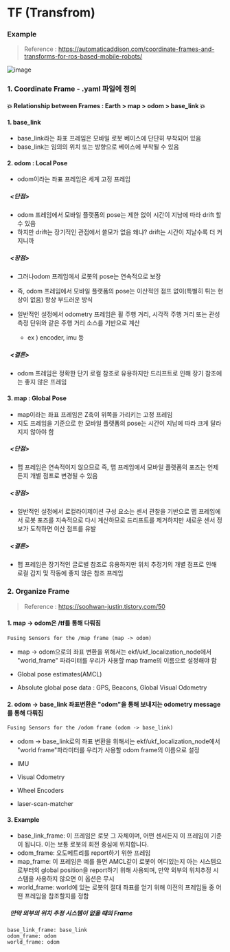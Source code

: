 TF (Transfrom)
===
### Example
> Reference : https://automaticaddison.com/coordinate-frames-and-transforms-for-ros-based-mobile-robots/

![image](https://user-images.githubusercontent.com/108650199/182310038-1f9873b2-a5de-42e8-bdd9-1018f2713c9e.png)

### 1. Coordinate Frame - .yaml 파일에 정의

#### 💥️ Relationship between Frames : Earth > map > odom > base_link 💥️

#### 1. base_link 
  - base_link라는 좌표 프레임은 모바일 로봇 베이스에 단단히 부착되어 있음
  - base_link는 임의의 위치 또는 방향으로 베이스에 부착될 수 있음
  
#### 2. odom : Local Pose
  - odom이라는 좌표 프레임은 세계 고정 프레임
  
##### &nbsp; <단점>
  - odom 프레임에서 모바일 플랫폼의 pose는 제한 없이 시간이 지남에 따라 drift 할 수 있음
  - 하지만 drift는 장기적인 관점에서 쓸모가 없음 왜냐? drift는 시간이 지날수록 더 커지니까
  
##### &nbsp; <장점>
  - 그러나odom 프레임에서 로봇의 pose는 연속적으로 보장
  - 즉, odom 프레임에서 모바일 플랫폼의 pose는 이산적인 점프 없이(특별히 튀는 현상이 없음) 항상 부드러운 방식
  
  - 일반적인 설정에서 odometry 프레임은 휠 주행 거리, 시각적 주행 거리 또는 관성 측정 단위와 같은 주행 거리 소스를 기반으로 계산
    - ex ) encoder, imu 등

##### &nbsp; <결론>
  - odom 프레임은 정확한 단기 로컬 참조로 유용하지만 드리프트로 인해 장기 참조에는 좋지 않은 프레임

#### 3. map : Global Pose
  - map이라는 좌표 프레임은 Z축이 위쪽을 가리키는 고정 프레임
  - 지도 프레임을 기준으로 한 모바일 플랫폼의 pose는 시간이 지남에 따라 크게 달라지지 않아야 함
  
##### &nbsp; <단점>
  - 맵 프레임은 연속적이지 않으므로 즉, 맵 프레임에서 모바일 플랫폼의 포즈는 언제든지 개별 점프로 변경될 수 있음

##### &nbsp; <장점>
  - 일반적인 설정에서 로컬라이제이션 구성 요소는 센서 관찰을 기반으로 맵 프레임에서 로봇 포즈를 지속적으로 다시 계산하므로 드리프트를 제거하지만 새로운 센서 정보가 도착하면 이산 점프를 유발
  
##### &nbsp; <결론>
  - 맵 프레임은 장기적인 글로벌 참조로 유용하지만 위치 추정기의 개별 점프로 인해 로컬 감지 및 작동에 좋지 않은 참조 프레임

### 2. Organize Frame 

> Reference : https://soohwan-justin.tistory.com/50

#### 1. map -> odom은 /tf를 통해 다뤄짐
```
Fusing Sensors for the /map frame (map -> odom)
```
- map -> odom으로의 좌표 변환을 위해서는 ekf/ukf_localization_node에서 "world_frame" 파라미터를 우리가 사용할 map frame의 이름으로 설정해야 함

<EX>
  
- Global pose estimates(AMCL)
  
- Absolute global pose data : GPS, Beacons, Global Visual Odometry

  
#### 2. odom -> base_link 좌표변환은 "odom"을 통해 보내지는 odometry message를 통해 다뤄짐
  
```
Fusing Sensors for the /odom frame (odom -> base_link)
```
  
- odom -> base_link로의 좌표 변환을 위해서는 ekf/ukf_localization_node에서 "world frame"파라미터를 우리가 사용할 odom frame의 이름으로 설정
  
<EX>
  
- IMU
  
- Visual Odometry
  
- Wheel Encoders
  
- laser-scan-matcher

#### 3. Example
- base_link_frame: 이 프레임은 로봇 그 자체이며, 어떤 센서든지 이 프레임이 기준이 됩니다. 이는 보통 로봇의 회전 중심에 위치합니다.
- odom_frame: 오도메트리를 report하기 위한 프레임 
-  map_frame: 이 프레임은 예를 들면 AMCL같이 로봇이 어디있는지 아는 시스템으로부터의 global position을 report하기 위해 사용되며, 만약 외부의 위치추정 시스템을 사용하지 않으면 이 옵션은 무시
- world_frame: world에 있는 로봇의 절대 좌표를 얻기 위해 이전의 프레임들 중 어떤 프레임을 참조할지를 정함
  
##### &nbsp; 만약 외부의 위치 추정 시스템이 없을 때의 Frame 
  ```
  base_link_frame: base_link
  odom_frame: odom
  world_frame: odom
  ```
